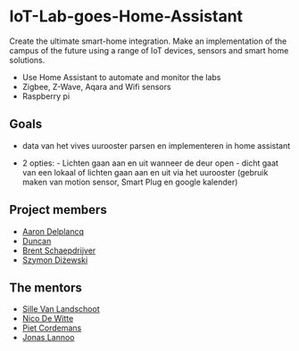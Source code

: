 # IoT-Lab-goes-Home-Assistant

Create the ultimate smart-home integration.
Make an implementation of the campus of the future using a range of IoT devices, sensors and smart home solutions.

- Use Home Assistant to automate and monitor the labs
- Zigbee, Z-Wave, Aqara and Wifi sensors
- Raspberry pi

## Goals

- data van het vives uurooster parsen en implementeren in home assistant

- 2 opties:
        - Lichten gaan aan en uit wanneer de deur open
        - dicht gaat van een lokaal of lichten gaan aan en uit via het uurooster (gebruik maken van motion sensor, Smart Plug en google kalender)

## Project members

- [Aaron Delplancq](https://github.com/aaronD14)
- [Duncan](https://github.com/r0897472)
- [Brent Schaepdrijver](https://github.com/Brent-Schaepdrijver)
- [Szymon Diżewski](https://github.com/)

## The mentors

- [Sille Van Landschoot](https://github.com/sillevl)
- [Nico De Witte](https://github.com/BioBoost)
- [Piet Cordemans](https://github.com/pcordemans)
- [Jonas Lannoo](https://github.com/JonasLannoo)
